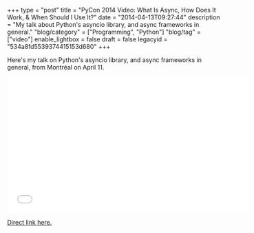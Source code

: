 +++
type = "post"
title = "PyCon 2014 Video: What Is Async, How Does It Work, & When Should I Use It?"
date = "2014-04-13T09:27:44"
description = "My talk about Python's asyncio library, and async frameworks in general."
"blog/category" = ["Programming", "Python"]
"blog/tag" = ["video"]
enable_lightbox = false
draft = false
legacyid = "534a8fd5539374415153d680"
+++

<p>Here's my talk on Python's asyncio library, and async frameworks in general, from Montr&eacute;al on April 11.</p>
<iframe width="560" height="315" src="//www.youtube.com/embed/9WV7juNmyE8" frameborder="0" allowfullscreen></iframe>

<p><a href="https://www.youtube.com/watch?v=9WV7juNmyE8">Direct link here.</a></p>
    